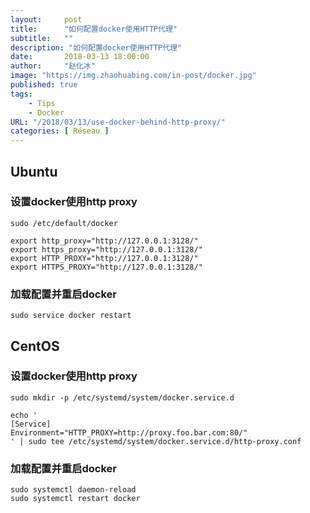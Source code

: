 ```yaml
---
layout:     post
title:      "如何配置docker使用HTTP代理"
subtitle:   ""
description: "如何配置docker使用HTTP代理"
date:       2018-03-13 18:00:00
author:     "赵化冰"
image: "https://img.zhaohuabing.com/in-post/docker.jpg"
published: true
tags:
    - Tips
    - Docker
URL: "/2018/03/13/use-docker-behind-http-proxy/"
categories: [ Réseau ]
---
```

## Ubuntu
### 设置docker使用http proxy
```
sudo /etc/default/docker

export http_proxy="http://127.0.0.1:3128/"
export https_proxy="http://127.0.0.1:3128/"
export HTTP_PROXY="http://127.0.0.1:3128/"
export HTTPS_PROXY="http://127.0.0.1:3128/"
```
<!--more-->
### 加载配置并重启docker
```
sudo service docker restart
```
## CentOS
### 设置docker使用http proxy
```
sudo mkdir -p /etc/systemd/system/docker.service.d

echo '
[Service]
Environment="HTTP_PROXY=http://proxy.foo.bar.com:80/"
' | sudo tee /etc/systemd/system/docker.service.d/http-proxy.conf
```

### 加载配置并重启docker
```
sudo systemctl daemon-reload
sudo systemctl restart docker
```
